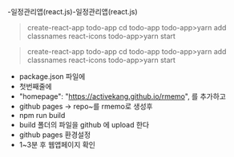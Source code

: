 -일정관리앱(react.js)-일정관리앱(react.js)
​
>create-react-app todo-app
>cd todo-app
todo-app>yarn add classnames react-icons
todo-app>yarn start

>create-react-app todo-app
>cd todo-app
todo-app>yarn add classnames react-icons
todo-app>yarn start
>
- package.json 파일에
- 첫번째줄에
-  "homepage": "https://activekang.github.io/rmemo", 를 추가하고
-  github pages -> repo~를 rmemo로 생성후
-  npm run build
-  build 폴더의 파일을 github 에 upload 한다
-  github pages 환경설정
-  1~3분 후 웹앱페이지 확인 
